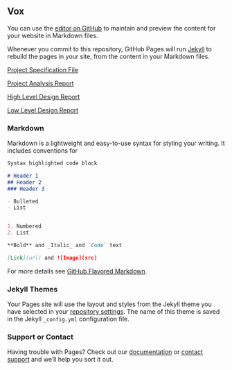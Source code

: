 ## Vox

You can use the [editor on GitHub](https://github.com/S-Guy-Descend/vox/edit/gh-pages/index.md) to maintain and preview the content for your website in Markdown files.

Whenever you commit to this repository, GitHub Pages will run [Jekyll](https://jekyllrb.com/) to rebuild the pages in your site, from the content in your Markdown files.

[Project Specification File](https://github.com/S-Guy-Descend/vox/files/7322861/Vox.-.Project.Specification.pdf)

[Project Analysis Report](https://github.com/S-Guy-Descend/vox/files/7604626/Vox.-.Analysis.Report.pdf)

[High Level Design Report](https://github.com/S-Guy-Descend/vox/files/7771405/Vox.-.High.Level.Design.Report.pdf)

[Low Level Design Report](https://github.com/S-Guy-Descend/vox/files/8149507/Vox.-.Low.Level.Design.Report.pdf)


### Markdown

Markdown is a lightweight and easy-to-use syntax for styling your writing. It includes conventions for

```markdown
Syntax highlighted code block

# Header 1
## Header 2
### Header 3

- Bulleted
- List


1. Numbered
2. List

**Bold** and _Italic_ and `Code` text

[Link](url) and ![Image](src)
```

For more details see [GitHub Flavored Markdown](https://guides.github.com/features/mastering-markdown/).

### Jekyll Themes

Your Pages site will use the layout and styles from the Jekyll theme you have selected in your [repository settings](https://github.com/S-Guy-Descend/vox/settings/pages). The name of this theme is saved in the Jekyll `_config.yml` configuration file.

### Support or Contact

Having trouble with Pages? Check out our [documentation](https://docs.github.com/categories/github-pages-basics/) or [contact support](https://support.github.com/contact) and we’ll help you sort it out.
